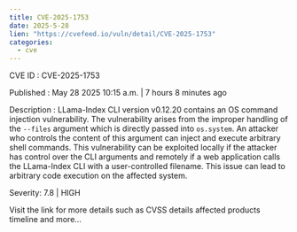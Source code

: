 ```yaml
---
title: CVE-2025-1753
date: 2025-5-28
lien: "https://cvefeed.io/vuln/detail/CVE-2025-1753"
categories:
  - cve
---
```


CVE ID : CVE-2025-1753

Published :  May 28
2025
10:15 a.m. | 7 hours
8 minutes ago

Description : LLama-Index CLI version v0.12.20 contains an OS command injection vulnerability. The vulnerability arises from the improper handling of the `--files` argument
which is directly passed into `os.system`. An attacker who controls the content of this argument can inject and execute arbitrary shell commands. This vulnerability can be exploited locally if the attacker has control over the CLI arguments
and remotely if a web application calls the LLama-Index CLI with a user-controlled filename. This issue can lead to arbitrary code execution on the affected system.

Severity: 7.8 | HIGH

Visit the link for more details
such as CVSS details
affected products
timeline
and more...

